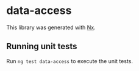 # data-access

This library was generated with [Nx](https://nx.dev).

## Running unit tests

Run `ng test data-access` to execute the unit tests.
